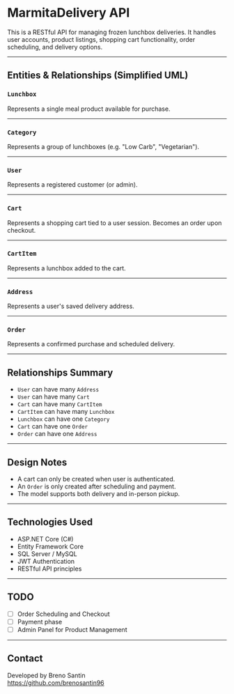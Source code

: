 # MarmitaDelivery API

This is a RESTful API for managing frozen lunchbox deliveries. It handles user accounts, product listings, shopping cart functionality, order scheduling, and delivery options.

---

## Entities & Relationships (Simplified UML)

### `Lunchbox`
Represents a single meal product available for purchase.


---

### `Category`
Represents a group of lunchboxes (e.g. "Low Carb", "Vegetarian").


---

### `User`
Represents a registered customer (or admin).


---

### `Cart`
Represents a shopping cart tied to a user session. Becomes an order upon checkout.


---

### `CartItem`
Represents a lunchbox added to the cart.


---

### `Address`
Represents a user's saved delivery address.


---

### `Order`
Represents a confirmed purchase and scheduled delivery.


---

## Relationships Summary

- `User` can have many `Address`
- `User` can have many `Cart`
- `Cart` can have many `CartItem`
- `CartItem` can have many `Lunchbox`
- `Lunchbox` can have one `Category`
- `Cart` can have one `Order`
- `Order` can have one `Address`

---

## Design Notes

- A cart can only be created when user is authenticated. 
- An `Order` is only created after scheduling and payment.
- The model supports both delivery and in-person pickup.

---

## Technologies Used

- ASP.NET Core (C#)
- Entity Framework Core
- SQL Server / MySQL
- JWT Authentication
- RESTful API principles

---

## TODO

- [ ]  Order Scheduling and Checkout
- [ ]  Payment phase
- [ ]  Admin Panel for Product Management

---

## Contact

Developed by Breno Santin  
https://github.com/brenosantin96

